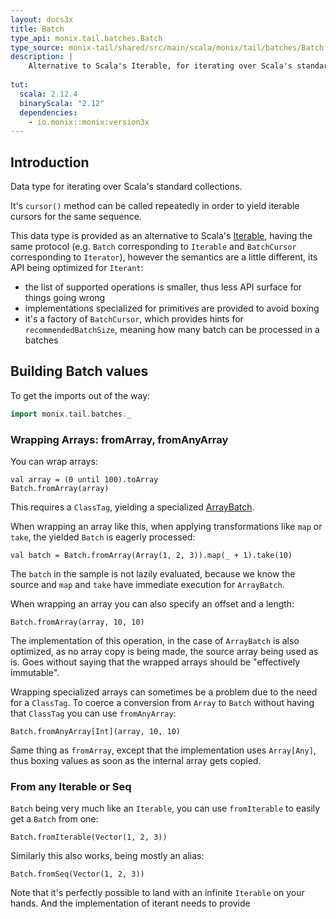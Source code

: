 ```yaml
---
layout: docs3x
title: Batch
type_api: monix.tail.batches.Batch
type_source: monix-tail/shared/src/main/scala/monix/tail/batches/Batch.scala
description: |
    Alternative to Scala's Iterable, for iterating over Scala's standard collections.
    
tut:
  scala: 2.12.4
  binaryScala: "2.12"
  dependencies:
    - io.monix::monix:version3x
---
```


## Introduction

Data type for iterating over Scala's standard collections.

It's `cursor()` method can be called repeatedly in order to yield 
iterable cursors for the same sequence.

This data type is provided as an alternative to Scala's 
<a href="{% scala_api scala.collection.Iterable %}">Iterable</a>,
having the same protocol (e.g. `Batch` corresponding to `Iterable`
and `BatchCursor` corresponding to `Iterator`), however the semantics
are a little different, its API being optimized for `Iterant`:

- the list of supported operations is smaller, thus less API surface for
  things going wrong
- implementations specialized for primitives are provided
  to avoid boxing
- it's a factory of `BatchCursor`, which provides hints
  for `recommendedBatchSize`, meaning how many batch can
  be processed in a batches

## Building Batch values

To get the imports out of the way:

```scala
import monix.tail.batches._
```

### Wrapping Arrays: fromArray, fromAnyArray

You can wrap arrays:

```tut:book
val array = (0 until 100).toArray
Batch.fromArray(array)
```

This requires a `ClassTag`, yielding a specialized
<a href="{% api3x monix.tail.batches.ArrayBatch %}">ArrayBatch</a>.

When wrapping an array like this, when applying transformations like `map` or `take`,
the yielded `Batch` is eagerly processed:

```tut:silent
val batch = Batch.fromArray(Array(1, 2, 3)).map(_ + 1).take(10)
```

The `batch` in the sample is not lazily evaluated, because we know the source and
`map` and `take` have immediate execution for `ArrayBatch`.

When wrapping an array you can also specify an offset and a length:

```tut:book
Batch.fromArray(array, 10, 10)
```

The implementation of this operation, in the case of `ArrayBatch` is also optimized,
as no array copy is being made, the source array being used as is. Goes without saying 
that the wrapped arrays should be "effectively immutable".

Wrapping specialized arrays can sometimes be a problem due to the need for a `ClassTag`.
To coerce a conversion from `Array` to `Batch` without having that `ClassTag` you can
use `fromAnyArray`:

```tut:book
Batch.fromAnyArray[Int](array, 10, 10)
```

Same thing as `fromArray`, except that the implementation uses `Array[Any]`, thus
boxing values as soon as the internal array gets copied.

### From any Iterable or Seq

`Batch` being very much like an `Iterable`, you can use `fromIterable` to easily get 
a `Batch` from one:

```tut:silent
Batch.fromIterable(Vector(1, 2, 3))
```

Similarly this also works, being mostly an alias:

```tut:silent
Batch.fromSeq(Vector(1, 2, 3))
```

Note that it's perfectly possible to land with an infinite `Iterable` on your hands.
And the implementation of iterant needs to provide 
